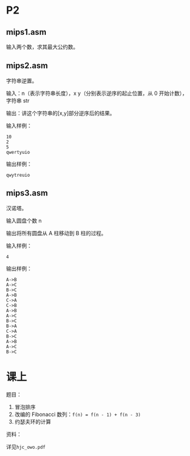 # P2

## mips1.asm

输入两个数，求其最大公约数。

## mips2.asm

字符串逆置。

输入：n（表示字符串长度），x y（分别表示逆序的起止位置，从 0 开始计数），字符串 str

输出：讲这个字符串的[x,y]部分逆序后的结果。

输入样例：

```
10
2
5
qwertyuio
```

输出样例：

```
qwytreuio
```

## mips3.asm

汉诺塔。

输入圆盘个数 n

输出将所有圆盘从 A 柱移动到 B 柱的过程。

输入样例：

```
4
```

输出样例：

```
A->B
A->C
B->C
A->B
C->A
C->B
A->B
A->C
B->C
B->A
C->A
B->C
A->B
A->C
B->C
```



# 课上

题目：

1. 冒泡排序
2. 改编的 Fibonacci 数列：`f(n) = f(n - 1) + f(n - 3)`
3. 约瑟夫环的计算

资料：

详见`hjc_owo.pdf`
